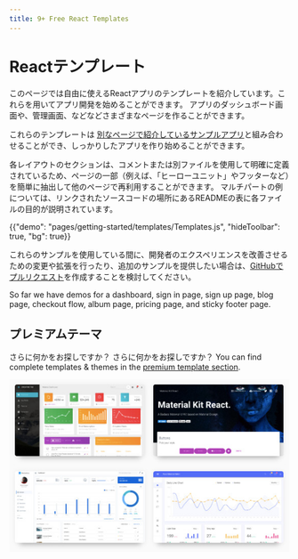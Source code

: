 ```yaml
---
title: 9+ Free React Templates
---
```


# Reactテンプレート

<p class="description">このページでは自由に使えるReactアプリのテンプレートを紹介しています。これらを用いてアプリ開発を始めることができます。 アプリのダッシュボード画面や、管理画面、などなどさまざまなページを作ることができます。</p>

これらのテンプレートは [別なページで紹介しているサンプルアプリ](https://github.com/mui-org/material-ui/tree/master/examples)と組み合わせることができ、しっかりしたアプリを作り始めることができます。

各レイアウトのセクションは、コメントまたは別ファイルを使用して明確に定義されているため、ページの一部（例えば、「ヒーローユニット」やフッターなど）を簡単に抽出して他のページで再利用することができます。 マルチパートの例については、リンクされたソースコードの場所にあるREADMEの表に各ファイルの目的が説明されています。

{{"demo": "pages/getting-started/templates/Templates.js", "hideToolbar": true, "bg": true}}

これらのサンプルを使用している間に、開発者のエクスペリエンスを改善させるための変更や拡張を行ったり、追加のサンプルを提供したい場合は、[GitHubでプルリクエスト](https://github.com/mui-org/material-ui/pulls)を作成することを検討してください。

So far we have demos for a dashboard, sign in page, sign up page, blog page, checkout flow, album page, pricing page, and sticky footer page.

## プレミアムテーマ

さらに何かをお探しですか？ さらに何かをお探しですか？ You can find complete templates & themes in the <a href="https://mui.com/store/?utm_source=docs&utm_medium=referral&utm_campaign=templates-store" data-ga-event-category="store" data-ga-event-action="click" data-ga-event-label="templates">premium template section</a>.

<a href="https://mui.com/store/?utm_source=docs&utm_medium=referral&utm_campaign=templates-store" data-ga-event-category="store" data-ga-event-action="click" data-ga-event-label="templates"><img src="/static/images/themes-light.jpg" alt="react templates" /></a>

